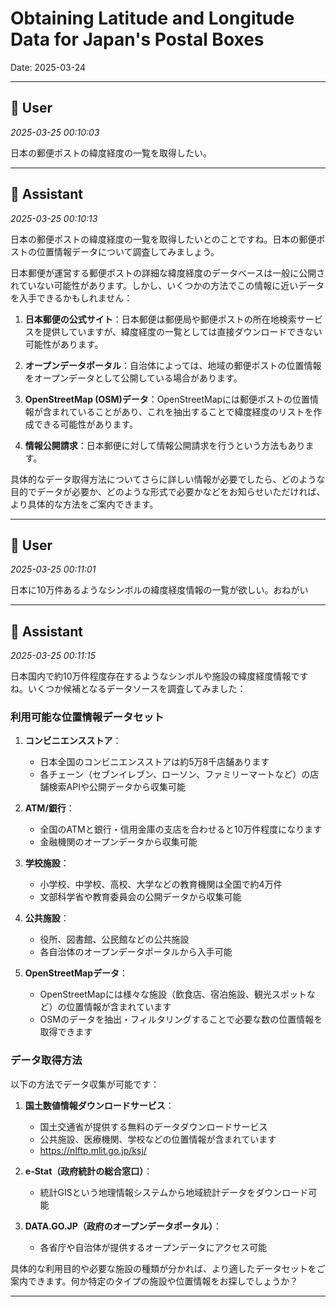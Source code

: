 # Obtaining Latitude and Longitude Data for Japan's Postal Boxes

Date: 2025-03-24

---

## 👤 User
*2025-03-25 00:10:03*

日本の郵便ポストの緯度経度の一覧を取得したい。

---

## 🤖 Assistant
*2025-03-25 00:10:13*

日本の郵便ポストの緯度経度の一覧を取得したいとのことですね。日本の郵便ポストの位置情報データについて調査してみましょう。

日本郵便が運営する郵便ポストの詳細な緯度経度のデータベースは一般に公開されていない可能性があります。しかし、いくつかの方法でこの情報に近いデータを入手できるかもしれません：

1. **日本郵便の公式サイト**：日本郵便は郵便局や郵便ポストの所在地検索サービスを提供していますが、緯度経度の一覧としては直接ダウンロードできない可能性があります。

2. **オープンデータポータル**：自治体によっては、地域の郵便ポストの位置情報をオープンデータとして公開している場合があります。

3. **OpenStreetMap (OSM)データ**：OpenStreetMapには郵便ポストの位置情報が含まれていることがあり、これを抽出することで緯度経度のリストを作成できる可能性があります。

4. **情報公開請求**：日本郵便に対して情報公開請求を行うという方法もあります。

具体的なデータ取得方法についてさらに詳しい情報が必要でしたら、どのような目的でデータが必要か、どのような形式で必要かなどをお知らせいただければ、より具体的な方法をご案内できます。

---

## 👤 User
*2025-03-25 00:11:01*

日本に10万件あるようなシンボルの緯度経度情報の一覧が欲しい。おねがい

---

## 🤖 Assistant
*2025-03-25 00:11:15*

日本国内で約10万件程度存在するようなシンボルや施設の緯度経度情報ですね。いくつか候補となるデータソースを調査してみました：

### 利用可能な位置情報データセット

1. **コンビニエンスストア**：
   - 日本全国のコンビニエンスストアは約5万8千店舗あります
   - 各チェーン（セブンイレブン、ローソン、ファミリーマートなど）の店舗検索APIや公開データから収集可能

2. **ATM/銀行**：
   - 全国のATMと銀行・信用金庫の支店を合わせると10万件程度になります
   - 金融機関のオープンデータから収集可能

3. **学校施設**：
   - 小学校、中学校、高校、大学などの教育機関は全国で約4万件
   - 文部科学省や教育委員会の公開データから収集可能

4. **公共施設**：
   - 役所、図書館、公民館などの公共施設
   - 各自治体のオープンデータポータルから入手可能

5. **OpenStreetMapデータ**：
   - OpenStreetMapには様々な施設（飲食店、宿泊施設、観光スポットなど）の位置情報が含まれています
   - OSMのデータを抽出・フィルタリングすることで必要な数の位置情報を取得できます

### データ取得方法

以下の方法でデータ収集が可能です：

1. **国土数値情報ダウンロードサービス**：
   - 国土交通省が提供する無料のデータダウンロードサービス
   - 公共施設、医療機関、学校などの位置情報が含まれています
   - https://nlftp.mlit.go.jp/ksj/

2. **e-Stat（政府統計の総合窓口）**：
   - 統計GISという地理情報システムから地域統計データをダウンロード可能

3. **DATA.GO.JP（政府のオープンデータポータル）**：
   - 各省庁や自治体が提供するオープンデータにアクセス可能

具体的な利用目的や必要な施設の種類が分かれば、より適したデータセットをご案内できます。何か特定のタイプの施設や位置情報をお探しでしょうか？

---
